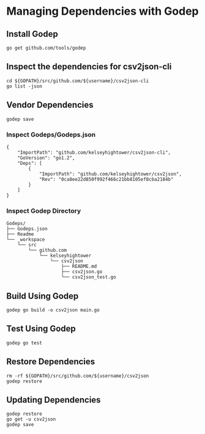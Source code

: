 # Managing Dependencies with Godep

## Install Godep

    go get github.com/tools/godep

## Inspect the dependencies for csv2json-cli

    cd ${GOPATH}/src/github.com/${username}/csv2json-cli
    go list -json

## Vendor Dependencies

    godep save

### Inspect Godeps/Godeps.json 

	{
		"ImportPath": "github.com/kelseyhightower/csv2json-cli",
		"GoVersion": "go1.2",
		"Deps": [
			{
				"ImportPath": "github.com/kelseyhightower/csv2json",
				"Rev": "0ca8ee22d850f992f466c21bb8105ef8cba2184b"
			}
		]
	}

### Inspect Godep Directory

	Godeps/
	├── Godeps.json
	├── Readme
	└── _workspace
		└── src
			└── github.com
				└── kelseyhightower
					└── csv2json
						├── README.md
						├── csv2json.go
						└── csv2json_test.go

## Build Using Godep

    godep go build -o csv2json main.go

## Test Using Godep

    godep go test

## Restore Dependencies

    rm -rf ${GOPATH}/src/github.com/${username}/csv2json
    godep restore


## Updating Dependencies

    godep restore
    go get -u csv2json
    godep save
